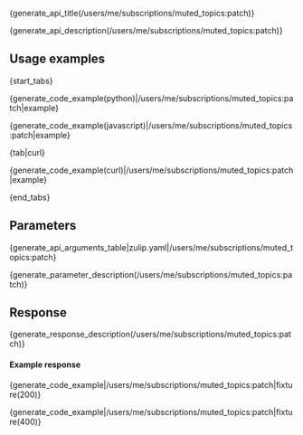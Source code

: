 {generate_api_title(/users/me/subscriptions/muted_topics:patch)}

{generate_api_description(/users/me/subscriptions/muted_topics:patch)}

## Usage examples

{start_tabs}

{generate_code_example(python)|/users/me/subscriptions/muted_topics:patch|example}

{generate_code_example(javascript)|/users/me/subscriptions/muted_topics:patch|example}

{tab|curl}

{generate_code_example(curl)|/users/me/subscriptions/muted_topics:patch|example}

{end_tabs}

## Parameters

{generate_api_arguments_table|zulip.yaml|/users/me/subscriptions/muted_topics:patch}

{generate_parameter_description(/users/me/subscriptions/muted_topics:patch)}

## Response

{generate_response_description(/users/me/subscriptions/muted_topics:patch)}

#### Example response

{generate_code_example|/users/me/subscriptions/muted_topics:patch|fixture(200)}

{generate_code_example|/users/me/subscriptions/muted_topics:patch|fixture(400)}
